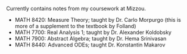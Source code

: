 Currently contains notes from my coursework at Mizzou.

- MATH 8420: Measure Theory; taught by Dr. Carlo Morpurgo (this is more of a supplement to the textbook by Folland)
- MATH 7700: Real Analysis 1; taught by Dr. Alexander Koldobsky
- MATH 7900: Abstract Algebra; taught by Dr. Hema Srinivasan
- MATH 8440: Advanced ODEs; taught Dr. Konstantin Makarov
